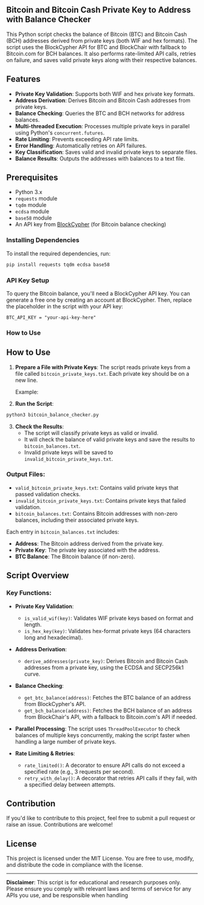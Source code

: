 ## Bitcoin and Bitcoin Cash Private Key to Address with Balance Checker

This Python script checks the balance of Bitcoin (BTC) and Bitcoin Cash (BCH) addresses derived from private keys (both WIF and hex formats). The script uses the BlockCypher API for BTC and BlockChair with fallback to Bitcoin.com for BCH balances. It also performs rate-limited API calls, retries on failure, and saves valid private keys along with their respective balances.

## Features

- **Private Key Validation**: Supports both WIF and hex private key formats.
- **Address Derivation**: Derives Bitcoin and Bitcoin Cash addresses from private keys.
- **Balance Checking**: Queries the BTC and BCH networks for address balances.
- **Multi-threaded Execution**: Processes multiple private keys in parallel using Python's `concurrent.futures`.
- **Rate Limiting**: Prevents exceeding API rate limits.
- **Error Handling**: Automatically retries on API failures.
- **Key Classification**: Saves valid and invalid private keys to separate files.
- **Balance Results**: Outputs the addresses with balances to a text file.

## Prerequisites

- Python 3.x
- `requests` module
- `tqdm` module
- `ecdsa` module
- `base58` module
- An API key from [BlockCypher](https://www.blockcypher.com/) (for Bitcoin balance checking)

### Installing Dependencies

To install the required dependencies, run:

```bash
pip install requests tqdm ecdsa base58
```

### API Key Setup
To query the Bitcoin balance, you'll need a BlockCypher API key. You can generate a free one by creating an account at BlockCypher. Then, replace the placeholder in the script with your API key:

```
BTC_API_KEY = "your-api-key-here"
```

### How to Use
## How to Use

1. **Prepare a File with Private Keys**: The script reads private keys from a file called `bitcoin_private_keys.txt`. Each private key should be on a new line.
   
   Example:


2. **Run the Script**:
```bash
python3 bitcoin_balance_checker.py
```

3. **Check the Results**:
   - The script will classify private keys as valid or invalid.
   - It will check the balance of valid private keys and save the results to `bitcoin_balances.txt`.
   - Invalid private keys will be saved to `invalid_bitcoin_private_keys.txt`.

### Output Files:

- `valid_bitcoin_private_keys.txt`: Contains valid private keys that passed validation checks.
- `invalid_bitcoin_private_keys.txt`: Contains private keys that failed validation.
- `bitcoin_balances.txt`: Contains Bitcoin addresses with non-zero balances, including their associated private keys.

Each entry in `bitcoin_balances.txt` includes:

- **Address**: The Bitcoin address derived from the private key.
- **Private Key**: The private key associated with the address.
- **BTC Balance**: The Bitcoin balance (if non-zero).

## Script Overview

### Key Functions:

- **Private Key Validation**: 
  - `is_valid_wif(key)`: Validates WIF private keys based on format and length.
  - `is_hex_key(key)`: Validates hex-format private keys (64 characters long and hexadecimal).

- **Address Derivation**:
  - `derive_addresses(private_key)`: Derives Bitcoin and Bitcoin Cash addresses from a private key, using the ECDSA and SECP256k1 curve.

- **Balance Checking**:
  - `get_btc_balance(address)`: Fetches the BTC balance of an address from BlockCypher's API.
  - `get_bch_balance(address)`: Fetches the BCH balance of an address from BlockChair's API, with a fallback to Bitcoin.com's API if needed.

- **Parallel Processing**: 
  The script uses `ThreadPoolExecutor` to check balances of multiple keys concurrently, making the script faster when handling a large number of private keys.

- **Rate Limiting & Retries**:
  - `rate_limited()`: A decorator to ensure API calls do not exceed a specified rate (e.g., 3 requests per second).
  - `retry_with_delay()`: A decorator that retries API calls if they fail, with a specified delay between attempts.

## Contribution

If you'd like to contribute to this project, feel free to submit a pull request or raise an issue. Contributions are welcome!

## License

This project is licensed under the MIT License. You are free to use, modify, and distribute the code in compliance with the license.

---

**Disclaimer**: This script is for educational and research purposes only. Please ensure you comply with relevant laws and terms of service for any APIs you use, and be responsible when handling
